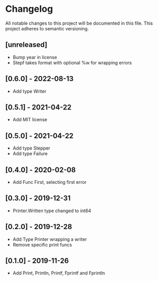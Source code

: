 # Changelog

All notable changes to this project will be documented in this file.
This project adheres to semantic versioning.

## [unreleased]

- Bump year in license
- Stepf takes format with optional %w for wrapping errors

## [0.6.0] - 2022-08-13

- Add type Writer

## [0.5.1] - 2021-04-22

- Add MIT license

## [0.5.0] - 2021-04-22

- Add type Stepper
- Add type Failure

## [0.4.0] - 2020-02-08

- Add Func First, selecting first error

## [0.3.0] - 2019-12-31

- Printer.Written type changed to int64

## [0.2.0] - 2019-12-28

- Add Type Printer wrapping a writer
- Remove specific print funcs

## [0.1.0] - 2019-11-26

- Add Print, Println, Printf, Fprintf and Fprintln
